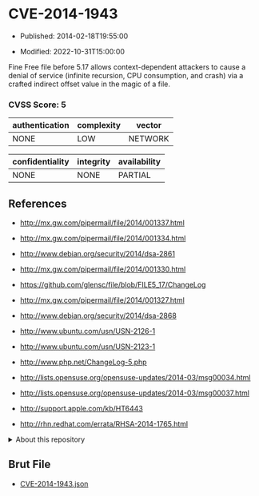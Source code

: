 # CVE-2014-1943

- Published: 2014-02-18T19:55:00

- Modified: 2022-10-31T15:00:00

Fine Free file before 5.17 allows context-dependent attackers to cause a denial of service (infinite recursion, CPU consumption, and crash) via a crafted indirect offset value in the magic of a file.

### CVSS Score: **5**

| authentication | complexity | vector |
| --- | --- | --- |
| NONE | LOW | NETWORK |

| confidentiality | integrity | availability |
| --- | --- | --- |
| NONE | NONE | PARTIAL |

## References

* http://mx.gw.com/pipermail/file/2014/001337.html

* http://mx.gw.com/pipermail/file/2014/001334.html

* http://www.debian.org/security/2014/dsa-2861

* http://mx.gw.com/pipermail/file/2014/001330.html

* https://github.com/glensc/file/blob/FILE5_17/ChangeLog

* http://mx.gw.com/pipermail/file/2014/001327.html

* http://www.debian.org/security/2014/dsa-2868

* http://www.ubuntu.com/usn/USN-2126-1

* http://www.ubuntu.com/usn/USN-2123-1

* http://www.php.net/ChangeLog-5.php

* http://lists.opensuse.org/opensuse-updates/2014-03/msg00034.html

* http://lists.opensuse.org/opensuse-updates/2014-03/msg00037.html

* http://support.apple.com/kb/HT6443

* http://rhn.redhat.com/errata/RHSA-2014-1765.html

<details>
<summary>About this repository</summary> 

  This repository is part of the project [Live Hack CVE](https://github.com/Live-Hack-CVE). Main website can be found [www.live-hack.org](https://www.live-hack.org) 
  
  Made by [Sn0wAlice](https://github.com/Sn0wAlice) for the people that care about security and need to have a feed of the latest CVEs. Hope you enjoy it, don't forget to star the repo and follow me on [Twitter](https://twitter.com/Sn0wAlice) and [Github](https://github.com/Sn0wAlice). And that is my [personnal website](https://www.alice-snow.me/)

  - [Home Page](https://github.com/Live-Hack-CVE)
  - [Framework](https://github.com/Live-Hack-CVE/cve-framework)
  - [CVE database](https://github.com/Live-Hack-CVE/full_database)
  - [Changelog](https://github.com/Live-Hack-CVE/Changelog)
</details>

## Brut File

* [CVE-2014-1943.json](https://raw.githubusercontent.com/Live-Hack-CVE/full_database/main/cves/2014/CVE-2014-1943.json)

